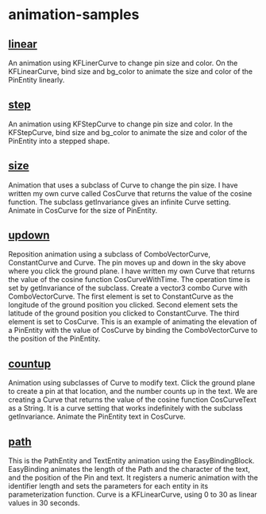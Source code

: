 # animation-samples

## [linear](./linear)
An animation using KFLinerCurve to change pin size and color.
On the KFLinearCurve, bind size and bg_color to animate the size and color of the PinEntity linearly.

## [step](./step) 
An animation using KFStepCurve to change pin size and color.
In the KFStepCurve, bind size and bg_color to animate the size and color of the PinEntity into a stepped shape.

## [size](./size)
Animation that uses a subclass of Curve to change the pin size.
I have written my own curve called CosCurve that returns the value of the cosine function.
The subclass getInvariance gives an infinite Curve setting.
Animate in CosCurve for the size of PinEntity.

## [updown](./updown)
Reposition animation using a subclass of ComboVectorCurve, ConstantCurve and Curve.
The pin moves up and down in the sky above where you click the ground plane.
I have written my own Curve that returns the value of the cosine function CosCurveWithTime.
The operation time is set by getInvariance of the subclass.
Create a vector3 combo Curve with ComboVectorCurve.
The first element is set to ConstantCurve as the longitude of the ground position you clicked.
Second element sets the latitude of the ground position you clicked to ConstantCurve.
The third element is set to CosCurve.
This is an example of animating the elevation of a PinEntity with the value of CosCurve by binding the ComboVectorCurve to the position of the PinEntity.

## [countup](./countup)
Animation using subclasses of Curve to modify text.
Click the ground plane to create a pin at that location, and the number counts up in the text.
We are creating a Curve that returns the value of the cosine function CosCurveText as a String.
It is a curve setting that works indefinitely with the subclass getInvariance.
Animate the PinEntity text in CosCurve.


## [path](./path)
This is the PathEntity and TextEntity animation using the EasyBindingBlock.
EasyBinding animates the length of the Path and the character of the text, and the position of the Pin and text.
It registers a numeric animation with the identifier length and sets the parameters for each entity in its parameterization function.
Curve is a KFLinearCurve, using 0 to 30 as linear values in 30 seconds.
